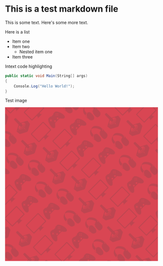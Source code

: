 <!--
	Title: 			The Big Markdown File
	Description:	SOme description
	Date:			July 29, 2022
	Image:			assets/images/banner.png
	Authors: 		Bob, Joe
	Tags:			hello, asdf
-->

# This is a test markdown file

This is some text. Here's some more text.

Here is a list

- Item one
- Item two
  - Nested item one
- Item three


Intext code highlighting

```C#
public static void Main(String[] args) 
{
	Console.Log("Hello World!");
} 
```

Test image

![Image](assets/images/banner.png "Club banner")